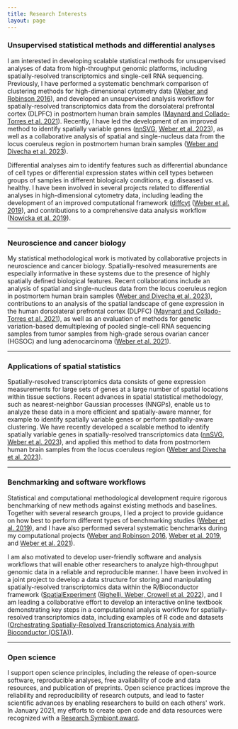 ```yaml
---
title: Research Interests
layout: page
---
```



### Unsupervised statistical methods and differential analyses

I am interested in developing scalable statistical methods for unsupervised analyses of data from high-throughput genomic platforms, including spatially-resolved transcriptomics and single-cell RNA sequencing. Previously, I have performed a systematic benchmark comparison of clustering methods for high-dimensional cytometry data ([Weber and Robinson 2016](https://onlinelibrary.wiley.com/doi/full/10.1002/cyto.a.23030)), and developed an unsupervised analysis workflow for spatially-resolved transcriptomics data from the dorsolateral prefrontal cortex (DLPFC) in postmortem human brain samples ([Maynard and Collado-Torres et al. 2021](https://www.nature.com/articles/s41593-020-00787-0)). Recently, I have led the development of an improved method to identify spatially variable genes ([nnSVG](https://bioconductor.org/packages/nnSVG), [Weber et al. 2023](https://www.nature.com/articles/s41467-023-39748-z)), as well as a collaborative analysis of spatial and single-nucleus data from the locus coeruleus region in postmortem human brain samples ([Weber and Divecha et al. 2023](https://elifesciences.org/reviewed-preprints/84628)).

Differential analyses aim to identify features such as differential abundance of cell types or differential expression states within cell types between groups of samples in different biologicaly conditions, e.g. diseased vs. healthy. I have been involved in several projects related to differential analyses in high-dimensional cytometry data, including leading the development of an improved computational framework ([diffcyt](https://bioconductor.org/packages/diffcyt) ([Weber et al. 2019](https://www.nature.com/articles/s42003-019-0415-5)), and contributions to a comprehensive data analysis workflow ([Nowicka et al. 2019](https://f1000research.com/articles/6-748)).


---


### Neuroscience and cancer biology

My statistical methodological work is motivated by collaborative projects in neuroscience and cancer biology. Spatially-resolved measurements are especially informative in these systems due to the presence of highly spatially defined biological features. Recent collaborations include an analysis of spatial and single-nucleus data from the locus coeruleus region in postmortem human brain samples ([Weber and Divecha et al. 2023](https://elifesciences.org/reviewed-preprints/84628)), contributions to an analysis of the spatial landscape of gene expression in the human dorsolateral prefrontal cortex (DLPFC) ([Maynard and Collado-Torres et al. 2021](https://www.nature.com/articles/s41593-020-00787-0)), as well as an evaluation of methods for genetic variation-based demultiplexing of pooled single-cell RNA sequencing samples from tumor samples from high-grade serous ovarian cancer (HGSOC) and lung adenocarcinoma ([Weber et al. 2021](https://academic.oup.com/gigascience/article/10/9/giab062/6374209)).


---


### Applications of spatial statistics

Spatially-resolved transcriptomics data consists of gene expression measurements for large sets of genes at a large number of spatial locations within tissue sections. Recent advances in spatial statistical methodology, such as nearest-neighbor Gaussian processes (NNGPs), enable us to analyze these data in a more efficient and spatially-aware manner, for example to identify spatially variable genes or perform spatially-aware clustering. We have recently developed a scalable method to identify spatially variable genes in spatially-resolved transcriptomics data ([nnSVG](https://bioconductor.org/packages/nnSVG), [Weber et al. 2023](https://www.nature.com/articles/s41467-023-39748-z)), and applied this method to data from postmortem human brain samples from the locus coeruleus region ([Weber and Divecha et al. 2023](https://elifesciences.org/reviewed-preprints/84628)).


---


### Benchmarking and software workflows

Statistical and computational methodological development require rigorous benchmarking of new methods against existing methods and baselines. Together with several research groups, I led a project to provide guidance on how best to perform different types of benchmarking studies ([Weber et al. 2019](https://genomebiology.biomedcentral.com/articles/10.1186/s13059-019-1738-8)), and I have also performed several systematic benchmarks during my computational projects ([Weber and Robinson 2016](https://onlinelibrary.wiley.com/doi/full/10.1002/cyto.a.23030), [Weber et al. 2019](https://www.nature.com/articles/s42003-019-0415-5), and [Weber et al. 2021](https://academic.oup.com/gigascience/article/10/9/giab062/6374209)).

I am also motivated to develop user-friendly software and analysis workflows that will enable other researchers to analyze high-throughput genomic data in a reliable and reproducible manner. I have been involved in a joint project to develop a data structure for storing and manipulating spatially-resolved transcriptomics data within the R/Bioconductor framework ([SpatialExperiment](https://bioconductor.org/packages/SpatialExperiment) ([Righelli, Weber, Crowell et al. 2022](https://academic.oup.com/bioinformatics/advance-article/doi/10.1093/bioinformatics/btac299/6575443)), and I am leading a collaborative effort to develop an interactive online textbook demonstrating key steps in a computational analysis workflow for spatially-resolved transcriptomics data, including examples of R code and datasets ([Orchestrating Spatially-Resolved Transcriptomics Analysis with Bioconductor (OSTA)](https://lmweber.org/OSTA-book/)).


---


### Open science

I support open science principles, including the release of open-source software, reproducible analyses, free availability of code and data resources, and publication of preprints. Open science practices improve the reliability and reproducibility of research outputs, and lead to faster scientific advances by enabling researchers to build on each others' work. In January 2021, my efforts to create open code and data resources were recognized with a [Research Symbiont award](https://researchsymbionts.org/).

